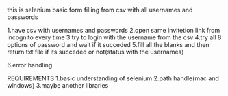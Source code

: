 this is selenium basic form filling from csv with all usernames and passwords

1.have csv with usernames and passwords
2.open same invitetion link from incognito every time
3.try to login with the username from the csv
4.try all 8 options of password and wait if it succeded
5.fill all the blanks and then return txt file if its succeded or not(status with the usernames)

6.error handling

REQUIREMENTS
1.basic understanding of selenium
2.path handle(mac and windows)
3.maybe another libraries
